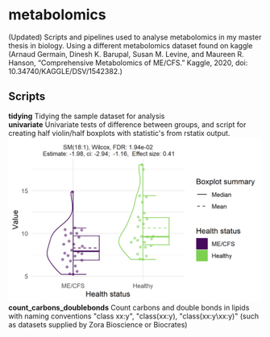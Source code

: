 # metabolomics 
(Updated) Scripts and pipelines used to analyse metabolomics in my master thesis in biology. Using a different metabolomics dataset found on kaggle (Arnaud Germain, Dinesh K. Barupal, Susan M. Levine, and Maureen R. Hanson, “Comprehensive Metabolomics of ME/CFS.” Kaggle, 2020, doi: 10.34740/KAGGLE/DSV/1542382.)

## Scripts
**tidying** Tidying the sample dataset for analysis<br/>
**univariate** Univariate tests of difference between groups, and script for creating half violin/half boxplots with statistic's from rstatix output. <br/>
![Image](example_violinboxplot.png)
**count_carbons_doublebonds** Count carbons and double bonds in lipids with naming conventions "class xx:y", "class(xx:y), "class(xx:y\xx:y)" (such as datasets supplied by Zora Bioscience or Biocrates)
